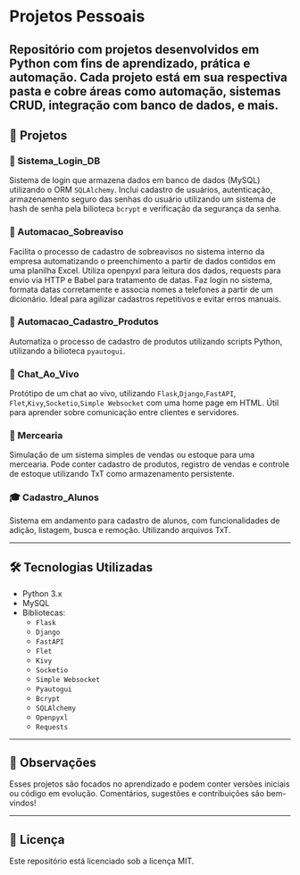 # Projetos Pessoais

Repositório com projetos desenvolvidos em Python com fins de aprendizado, prática e automação. Cada projeto está em sua respectiva pasta e cobre áreas como automação, sistemas CRUD, integração com banco de dados, e mais.
---

## 📂 Projetos

### 🔐 Sistema_Login_DB
Sistema de login que armazena dados em banco de dados (MySQL) utilizando o ORM `SQLAlchemy`. Inclui cadastro de usuários, autenticação, armazenamento seguro das senhas do usuário utilizando um sistema de hash de senha pela bilioteca `bcrypt` e verificação da segurança da senha.

### 🔧 Automacao_Sobreaviso
Facilita o processo de cadastro de sobreavisos no sistema interno da empresa automatizando o preenchimento a partir de dados contidos em uma planilha Excel. Utiliza openpyxl para leitura dos dados, requests para envio via HTTP e Babel para tratamento de datas. Faz login no sistema, formata datas corretamente e associa nomes a telefones a partir de um dicionário. Ideal para agilizar cadastros repetitivos e evitar erros manuais.

### 🔧 Automacao_Cadastro_Produtos
Automatiza o processo de cadastro de produtos utilizando scripts Python, utilizando a bilioteca `pyautogui`.

### 💬 Chat_Ao_Vivo
Protótipo de um chat ao vivo, utilizando `Flask`,`Django`,`FastAPI`, `Flet`,`Kivy`,`Socketio`,`Simple Websocket` com uma home page em HTML. Útil para aprender sobre comunicação entre clientes e servidores.

### 🧾 Mercearia
Simulação de um sistema simples de vendas ou estoque para uma mercearia. Pode conter cadastro de produtos, registro de vendas e controle de estoque utilizando TxT como armazenamento persistente.

### 🎓 Cadastro_Alunos
Sistema em andamento para cadastro de alunos, com funcionalidades de adição, listagem, busca e remoção. Utilizando arquivos TxT.

---

<!--## 📁 Organização

Algumas pastas possuem a tag **Organizando Repositórios** ou **now**, indicando que estão em processo de revisão, refatoração ou desenvolvimento ativo.

---
!-->
## 🛠️ Tecnologias Utilizadas

- Python 3.x
- MySQL
- Bibliotecas:
  - `Flask`
  - `Django`
  - `FastAPI`
  - `Flet`
  - `Kivy`
  - `Socketio`
  - `Simple Websocket`
  - `Pyautogui`
  - `Bcrypt`
  - `SQLAlchemy`
  - `Openpyxl`
  - `Requests`

---

## 📌 Observações

Esses projetos são focados no aprendizado e podem conter versões iniciais ou código em evolução. Comentários, sugestões e contribuições são bem-vindos!

---

## 📜 Licença

Este repositório está licenciado sob a licença MIT.
